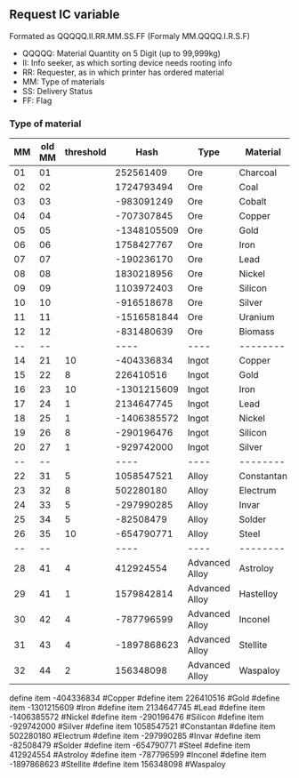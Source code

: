 ## Request IC variable

Formated as QQQQQ.II.RR.MM.SS.FF (Formaly MM.QQQQ.I.R.S.F)
- QQQQQ: Material Quantity on 5 Digit (up to 99,999kg)
- II: Info seeker, as which sorting device needs rooting info
- RR: Requester, as in which printer has ordered material
- MM: Type of materials
- SS: Delivery Status
- FF: Flag


### Type of material
MM | old MM | threshold | Hash | Type | Material
-- | -- | -- | ---- | ---- | --------
01 | 01 |  | 252561409 | Ore | Charcoal
02 | 02 |  | 1724793494 | Ore | Coal
03 | 03 |  | -983091249 | Ore | Cobalt
04 | 04 |  | -707307845 | Ore | Copper
05 | 05 |  | -1348105509 | Ore | Gold
06 | 06 |  | 1758427767 | Ore | Iron
07 | 07 |  | -190236170 | Ore | Lead
08 | 08 |  | 1830218956 | Ore | Nickel
09 | 09 |  | 1103972403 | Ore | Silicon
10 | 10 |  | -916518678 | Ore | Silver
11 | 11 |  | -1516581844 | Ore | Uranium
12 | 12 |  | -831480639 | Ore | Biomass
-- | -- |  | ---- | ---- | --------
14 | 21 | 10 | -404336834 | Ingot | Copper
15 | 22 | 8 | 226410516 | Ingot | Gold
16 | 23 | 10 | -1301215609 | Ingot | Iron
17 | 24 | 1 | 2134647745 | Ingot | Lead
18 | 25 | 1 | -1406385572 | Ingot | Nickel
19 | 26 | 8 | -290196476 | Ingot | Silicon
20 | 27 | 1 | -929742000 | Ingot | Silver
-- | -- |  | ---- | ---- | --------
22 | 31 | 5 | 1058547521 | Alloy | Constantan
23 | 32 | 8 | 502280180 | Alloy | Electrum
24 | 33 | 5 | -297990285 | Alloy | Invar
25 | 34 | 5 | -82508479 | Alloy | Solder
26 | 35 | 10 | -654790771 | Alloy | Steel
-- | -- |  | ---- | ---- | --------
28 | 41 | 4 | 412924554 | Advanced Alloy | Astroloy
29 | 41 | 1 | 1579842814 | Advanced Alloy | Hastelloy
30 | 42 | 4 | -787796599 | Advanced Alloy | Inconel
31 | 43 | 4 | -1897868623 | Advanced Alloy | Stellite
32 | 44 | 2 | 156348098 | Advanced Alloy | Waspaloy

define item -404336834 #Copper
#define item 226410516 #Gold
#define item -1301215609 #Iron
#define item 2134647745 #Lead
#define item -1406385572 #Nickel
#define item -290196476 #Silicon
#define item -929742000 #Silver
#define item 1058547521 #Constantan
#define item 502280180 #Electrum
#define item -297990285 #Invar
#define item -82508479 #Solder
#define item -654790771 #Steel
#define item 412924554 #Astroloy
#define item -787796599 #Inconel
#define item -1897868623 #Stellite
#define item 156348098 #Waspaloy